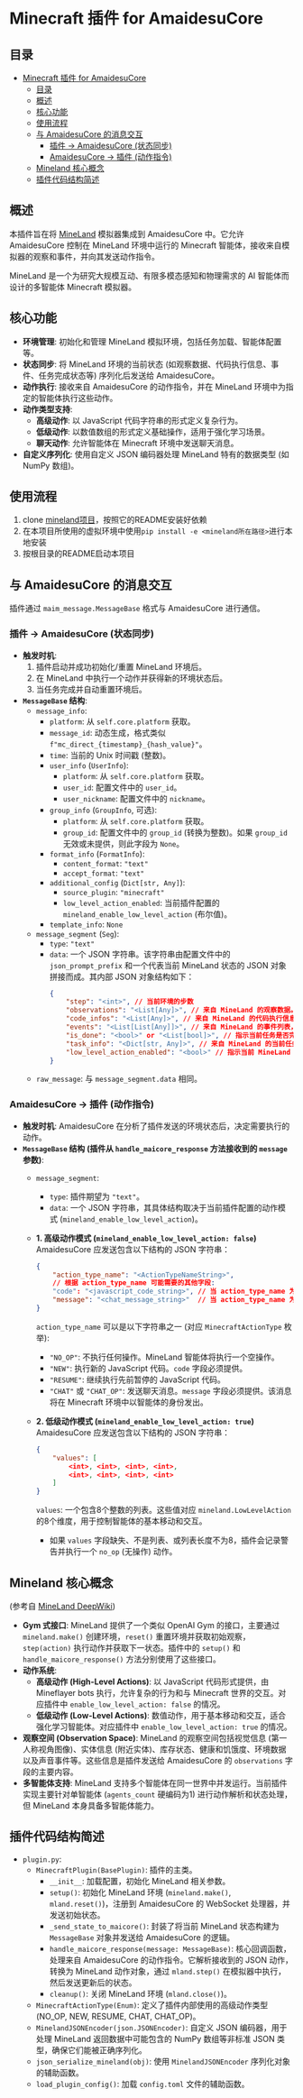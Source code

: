 # Minecraft 插件 for AmaidesuCore

## 目录

- [Minecraft 插件 for AmaidesuCore](#minecraft-插件-for-amaidesucore)
  - [目录](#目录)
  - [概述](#概述)
  - [核心功能](#核心功能)
  - [使用流程](#使用流程)
  - [与 AmaidesuCore 的消息交互](#与-amaidesucore-的消息交互)
    - [插件 -\> AmaidesuCore (状态同步)](#插件---amaidesucore-状态同步)
    - [AmaidesuCore -\> 插件 (动作指令)](#amaidesucore---插件-动作指令)
  - [Mineland 核心概念](#mineland-核心概念)
  - [插件代码结构简述](#插件代码结构简述)

## 概述

本插件旨在将 [MineLand](https://deepwiki.com/cocacola-lab/MineLand/) 模拟器集成到 AmaidesuCore 中。它允许 AmaidesuCore 控制在 MineLand 环境中运行的 Minecraft 智能体，接收来自模拟器的观察和事件，并向其发送动作指令。

MineLand 是一个为研究大规模互动、有限多模态感知和物理需求的 AI 智能体而设计的多智能体 Minecraft 模拟器。

## 核心功能

*   **环境管理**: 初始化和管理 MineLand 模拟环境，包括任务加载、智能体配置等。
*   **状态同步**: 将 MineLand 环境的当前状态 (如观察数据、代码执行信息、事件、任务完成状态等) 序列化后发送给 AmaidesuCore。
*   **动作执行**: 接收来自 AmaidesuCore 的动作指令，并在 MineLand 环境中为指定的智能体执行这些动作。
*   **动作类型支持**:
    *   **高级动作**: 以 JavaScript 代码字符串的形式定义复杂行为。
    *   **低级动作**: 以数值数组的形式定义基础操作，适用于强化学习场景。
    *   **聊天动作**: 允许智能体在 Minecraft 环境中发送聊天消息。
*   **自定义序列化**: 使用自定义 JSON 编码器处理 MineLand 特有的数据类型 (如 NumPy 数组)。

## 使用流程

1. clone [mineland项目](https://github.com/cocacola-lab/MineLand)，按照它的README安装好依赖
2. 在本项目所使用的虚拟环境中使用`pip install -e <mineland所在路径>`进行本地安装
3. 按根目录的README启动本项目


## 与 AmaidesuCore 的消息交互

插件通过 `maim_message.MessageBase` 格式与 AmaidesuCore 进行通信。

### 插件 -> AmaidesuCore (状态同步)

*   **触发时机**:
    1.  插件启动并成功初始化/重置 MineLand 环境后。
    2.  在 MineLand 中执行一个动作并获得新的环境状态后。
    3.  当任务完成并自动重置环境后。
*   **`MessageBase` 结构**:
    *   `message_info`:
        *   `platform`: 从 `self.core.platform` 获取。
        *   `message_id`: 动态生成，格式类似 `f"mc_direct_{timestamp}_{hash_value}"`。
        *   `time`: 当前的 Unix 时间戳 (整数)。
        *   `user_info` (`UserInfo`):
            *   `platform`: 从 `self.core.platform` 获取。
            *   `user_id`: 配置文件中的 `user_id`。
            *   `user_nickname`: 配置文件中的 `nickname`。
        *   `group_info` (`GroupInfo`, 可选):
            *   `platform`: 从 `self.core.platform` 获取。
            *   `group_id`: 配置文件中的 `group_id` (转换为整数)。如果 `group_id` 无效或未提供，则此字段为 `None`。
        *   `format_info` (`FormatInfo`):
            *   `content_format`: `"text"`
            *   `accept_format`: `"text"`
        *   `additional_config` (`Dict[str, Any]`):
            *   `source_plugin`: `"minecraft"`
            *   `low_level_action_enabled`: 当前插件配置的 `mineland_enable_low_level_action` (布尔值)。
        *   `template_info`: `None`
    *   `message_segment` (`Seg`):
        *   `type`: `"text"`
        *   `data`: 一个 JSON 字符串。该字符串由配置文件中的 `json_prompt_prefix` 和一个代表当前 MineLand 状态的 JSON 对象拼接而成。其内部 JSON 对象结构如下：
            ```json
            {
                "step": "<int>", // 当前环境的步数
                "observations": "<List[Any]>", // 来自 MineLand 的观察数据。通常是每个智能体的观察对象的列表。内部复杂类型 (如 NumPy 数组) 已被转换为 JSON 兼容格式。
                "code_infos": "<List[Any]>", // 来自 MineLand 的代码执行信息 (例如，对于高级动作的执行状态)。
                "events": "<List[List[Any]]>", // 来自 MineLand 的事件列表，每个智能体一个事件列表。
                "is_done": "<bool>" or "<List[bool]>", // 指示当前任务是否完成。对于单智能体环境，通常是一个布尔值；对于多智能体，可能是一个布尔值列表。插件目前主要按单智能体逻辑处理 `is_done[0]`。
                "task_info": "<Dict[str, Any]>", // 来自 MineLand 的当前任务相关信息。
                "low_level_action_enabled": "<bool>" // 指示当前 MineLand 环境是否配置为接受低级动作。
            }
            ```
    *   `raw_message`: 与 `message_segment.data` 相同。

### AmaidesuCore -> 插件 (动作指令)

*   **触发时机**: AmaidesuCore 在分析了插件发送的环境状态后，决定需要执行的动作。
*   **`MessageBase` 结构 (插件从 `handle_maicore_response` 方法接收到的 `message` 参数)**:
    *   `message_segment`:
        *   `type`: 插件期望为 `"text"`。
        *   `data`: 一个 JSON 字符串，其具体结构取决于当前插件配置的动作模式 (`mineland_enable_low_level_action`)。

    *   **1. 高级动作模式 (`mineland_enable_low_level_action: false`)**
        AmaidesuCore 应发送包含以下结构的 JSON 字符串：
        ```json
        {
            "action_type_name": "<ActionTypeNameString>",
            // 根据 action_type_name 可能需要的其他字段:
            "code": "<javascript_code_string>", // 当 action_type_name 为 "NEW" 时
            "message": "<chat_message_string>"  // 当 action_type_name 为 "CHAT" 或 "CHAT_OP" 时
        }
        ```
        `action_type_name` 可以是以下字符串之一 (对应 `MinecraftActionType` 枚举):
        *   `"NO_OP"`: 不执行任何操作。MineLand 智能体将执行一个空操作。
        *   `"NEW"`: 执行新的 JavaScript 代码。`code` 字段必须提供。
        *   `"RESUME"`: 继续执行先前暂停的 JavaScript 代码。
        *   `"CHAT"` 或 `"CHAT_OP"`: 发送聊天消息。`message` 字段必须提供。该消息将在 Minecraft 环境中以智能体的身份发出。

    *   **2. 低级动作模式 (`mineland_enable_low_level_action: true`)**
        AmaidesuCore 应发送包含以下结构的 JSON 字符串：
        ```json
        {
            "values": [
                <int>, <int>, <int>, <int>,
                <int>, <int>, <int>, <int>
            ]
        }
        ```
        `values`: 一个包含8个整数的列表。这些值对应 `mineland.LowLevelAction` 的8个维度，用于控制智能体的基本移动和交互。
        *   如果 `values` 字段缺失、不是列表、或列表长度不为8，插件会记录警告并执行一个 `no_op` (无操作) 动作。

## Mineland 核心概念

(参考自 [MineLand DeepWiki](https://deepwiki.com/cocacola-lab/MineLand/))

*   **Gym 式接口**: MineLand 提供了一个类似 OpenAI Gym 的接口，主要通过 `mineland.make()` 创建环境，`reset()` 重置环境并获取初始观察，`step(action)` 执行动作并获取下一状态。插件中的 `setup()` 和 `handle_maicore_response()` 方法分别使用了这些接口。
*   **动作系统**:
    *   **高级动作 (High-Level Actions)**: 以 JavaScript 代码形式提供，由 Mineflayer bots 执行，允许复杂的行为和与 Minecraft 世界的交互。对应插件中 `enable_low_level_action: false` 的情况。
    *   **低级动作 (Low-Level Actions)**: 数值动作，用于基本移动和交互，适合强化学习智能体。对应插件中 `enable_low_level_action: true` 的情况。
*   **观察空间 (Observation Space)**: MineLand 的观察空间包括视觉信息 (第一人称视角图像)、实体信息 (附近实体)、库存状态、健康和饥饿度、环境数据以及声音事件等。这些信息是插件发送给 AmaidesuCore 的 `observations` 字段的主要内容。
*   **多智能体支持**: MineLand 支持多个智能体在同一世界中并发运行。当前插件实现主要针对单智能体 (`agents_count` 硬编码为1) 进行动作解析和状态处理，但 MineLand 本身具备多智能体能力。

## 插件代码结构简述

*   `plugin.py`:
    *   `MinecraftPlugin(BasePlugin)`: 插件的主类。
        *   `__init__`: 加载配置，初始化 MineLand 相关参数。
        *   `setup()`: 初始化 MineLand 环境 (`mineland.make()`, `mland.reset()`)，注册到 AmaidesuCore 的 WebSocket 处理器，并发送初始状态。
        *   `_send_state_to_maicore()`: 封装了将当前 MineLand 状态构建为 `MessageBase` 对象并发送给 AmaidesuCore 的逻辑。
        *   `handle_maicore_response(message: MessageBase)`: 核心回调函数，处理来自 AmaidesuCore 的动作指令。它解析接收到的 JSON 动作，转换为 MineLand 动作对象，通过 `mland.step()` 在模拟器中执行，然后发送更新后的状态。
        *   `cleanup()`: 关闭 MineLand 环境 (`mland.close()`)。
    *   `MinecraftActionType(Enum)`: 定义了插件内部使用的高级动作类型 (NO_OP, NEW, RESUME, CHAT, CHAT_OP)。
    *   `MinelandJSONEncoder(json.JSONEncoder)`: 自定义 JSON 编码器，用于处理 MineLand 返回数据中可能包含的 NumPy 数组等非标准 JSON 类型，确保它们能被正确序列化。
    *   `json_serialize_mineland(obj)`: 使用 `MinelandJSONEncoder` 序列化对象的辅助函数。
    *   `load_plugin_config()`: 加载 `config.toml` 文件的辅助函数。